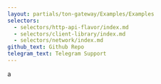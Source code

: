 ```yaml
---
layout: partials/ton-gateway/Examples/Examples
selectors:
  - selectors/http-api-flavor/index.md
  - selectors/client-library/index.md
  - selectors/network/index.md
github_text: Github Repo
telegram_text: Telegram Support
---
```


a